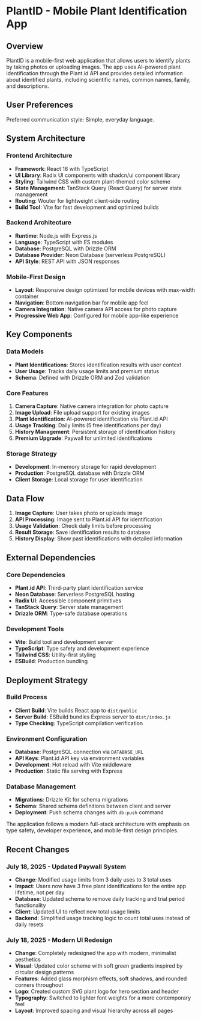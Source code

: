 # PlantID - Mobile Plant Identification App

## Overview

PlantID is a mobile-first web application that allows users to identify plants by taking photos or uploading images. The app uses AI-powered plant identification through the Plant.id API and provides detailed information about identified plants, including scientific names, common names, family, and descriptions.

## User Preferences

Preferred communication style: Simple, everyday language.

## System Architecture

### Frontend Architecture
- **Framework**: React 18 with TypeScript
- **UI Library**: Radix UI components with shadcn/ui component library
- **Styling**: Tailwind CSS with custom plant-themed color scheme
- **State Management**: TanStack Query (React Query) for server state management
- **Routing**: Wouter for lightweight client-side routing
- **Build Tool**: Vite for fast development and optimized builds

### Backend Architecture
- **Runtime**: Node.js with Express.js
- **Language**: TypeScript with ES modules
- **Database**: PostgreSQL with Drizzle ORM
- **Database Provider**: Neon Database (serverless PostgreSQL)
- **API Style**: REST API with JSON responses

### Mobile-First Design
- **Layout**: Responsive design optimized for mobile devices with max-width container
- **Navigation**: Bottom navigation bar for mobile app feel
- **Camera Integration**: Native camera API access for photo capture
- **Progressive Web App**: Configured for mobile app-like experience

## Key Components

### Data Models
- **Plant Identifications**: Stores identification results with user context
- **User Usage**: Tracks daily usage limits and premium status
- **Schema**: Defined with Drizzle ORM and Zod validation

### Core Features
1. **Camera Capture**: Native camera integration for photo capture
2. **Image Upload**: File upload support for existing images
3. **Plant Identification**: AI-powered identification via Plant.id API
4. **Usage Tracking**: Daily limits (5 free identifications per day)
5. **History Management**: Persistent storage of identification history
6. **Premium Upgrade**: Paywall for unlimited identifications

### Storage Strategy
- **Development**: In-memory storage for rapid development
- **Production**: PostgreSQL database with Drizzle ORM
- **Client Storage**: Local storage for user identification

## Data Flow

1. **Image Capture**: User takes photo or uploads image
2. **API Processing**: Image sent to Plant.id API for identification
3. **Usage Validation**: Check daily limits before processing
4. **Result Storage**: Save identification results to database
5. **History Display**: Show past identifications with detailed information

## External Dependencies

### Core Dependencies
- **Plant.id API**: Third-party plant identification service
- **Neon Database**: Serverless PostgreSQL hosting
- **Radix UI**: Accessible component primitives
- **TanStack Query**: Server state management
- **Drizzle ORM**: Type-safe database operations

### Development Tools
- **Vite**: Build tool and development server
- **TypeScript**: Type safety and development experience
- **Tailwind CSS**: Utility-first styling
- **ESBuild**: Production bundling

## Deployment Strategy

### Build Process
- **Client Build**: Vite builds React app to `dist/public`
- **Server Build**: ESBuild bundles Express server to `dist/index.js`
- **Type Checking**: TypeScript compilation verification

### Environment Configuration
- **Database**: PostgreSQL connection via `DATABASE_URL`
- **API Keys**: Plant.id API key via environment variables
- **Development**: Hot reload with Vite middleware
- **Production**: Static file serving with Express

### Database Management
- **Migrations**: Drizzle Kit for schema migrations
- **Schema**: Shared schema definitions between client and server
- **Deployment**: Push schema changes with `db:push` command

The application follows a modern full-stack architecture with emphasis on type safety, developer experience, and mobile-first design principles.

## Recent Changes

### July 18, 2025 - Updated Paywall System
- **Change**: Modified usage limits from 3 daily uses to 3 total uses
- **Impact**: Users now have 3 free plant identifications for the entire app lifetime, not per day
- **Database**: Updated schema to remove daily tracking and trial period functionality
- **Client**: Updated UI to reflect new total usage limits
- **Backend**: Simplified usage tracking logic to count total uses instead of daily resets

### July 18, 2025 - Modern UI Redesign
- **Change**: Completely redesigned the app with modern, minimalist aesthetics
- **Visual**: Updated color scheme with soft green gradients inspired by circular design patterns
- **Features**: Added glass morphism effects, soft shadows, and rounded corners throughout
- **Logo**: Created custom SVG plant logo for hero section and header
- **Typography**: Switched to lighter font weights for a more contemporary feel
- **Layout**: Improved spacing and visual hierarchy across all pages
